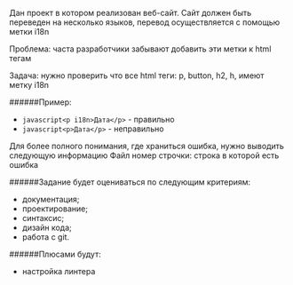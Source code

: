 Дан проект в котором реализован веб-сайт. Сайт должен быть переведен на несколько языков, перевод осуществляется с помощью метки i18n

Проблема: часта разработчики забывают добавить эти метки к html тегам

Задача: нужно проверить что все html теги: p, button, h2, h, имеют метку i18n

######Пример:

- ```javascript<p i18n>Дата</p>``` - правильно
- ```javascript<p>Дата</p>``` - неправильно

Для более полного понимания, где храниться ошибка, нужно выводить следующую информацию
Файл
номер строчки: строка в которой есть ошибка

######Задание будет оцениваться по следующим критериям:
- документация; 
- проектирование; 
- синтаксис; 
- дизайн кода;
- работа с git.

######Плюсами будут:
- настройка линтера
